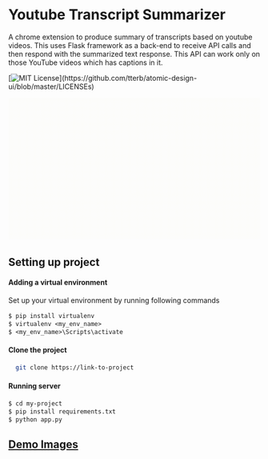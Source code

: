 
# Youtube Transcript Summarizer

A chrome extension to produce summary of transcripts based on youtube videos.
This uses Flask framework as a back-end to receive API calls and then respond with the summarized text response. This API can work only on those YouTube videos which has captions in it.






[![MIT License](https://img.shields.io/apm/l/atomic-design-ui.svg?)](https://github.com/tterb/atomic-design-ui/blob/master/LICENSEs)

![](/summarizer_model/demonstration.gif)
## Setting up project

#### Adding a virtual environment 
Set up your virtual environment by running following commands
```
$ pip install virtualenv
$ virtualenv <my_env_name>
$ <my_env_name>\Scripts\activate
```

#### Clone the project

```bash
  git clone https://link-to-project
```
#### Running server
````
$ cd my-project
$ pip install requirements.txt
$ python app.py

````
## [Demo Images](summarizer_model/ss1.jpeg)

